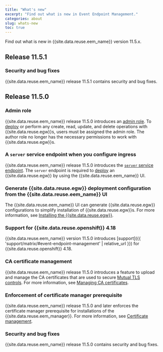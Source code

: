 ```yaml
---
title: "What's new"
excerpt: "Find out what is new in Event Endpoint Management."
categories: about
slug: whats-new
toc: true
---
```


Find out what is new in {{site.data.reuse.eem_name}} version 11.5.x.

## Release 11.5.1

### Security and bug fixes

{{site.data.reuse.eem_name}} release 11.5.1 contains security and bug fixes.



## Release 11.5.0

### Admin role

{{site.data.reuse.eem_name}} release 11.5.0 introduces an [admin role](../../security/user-roles/). To [deploy](../../installing/install-gateway/#remote-gateways) or perform any create, read, update, and delete operations with {{site.data.reuse.egw}}s, users must be assigned the admin role. The author role no longer has the necessary permissions to work with {{site.data.reuse.egw}}s.

### A `server` service endpoint when you configure ingress

{{site.data.reuse.eem_name}} release 11.5.0 introduces the [`server` service endpoint](../../installing/configuring/#configuring-ingress). The `server` endpoint is required to [deploy](../../installing/install-gateway/#remote-gateways) an {{site.data.reuse.egw}} by using the {{site.data.reuse.eem_name}} UI.

### Generate {{site.data.reuse.egw}} deployment configuration from the {{site.data.reuse.eem_name}} UI

The {{site.data.reuse.eem_name}} UI can generate {{site.data.reuse.egw}} configurations to simplify installation of {{site.data.reuse.egw}}s. For more information, see [Installing the {{site.data.reuse.egw}}](../../installing/install-gateway). 


### Support for {{site.data.reuse.openshift}} 4.18

{{site.data.reuse.eem_name}} version 11.5.0 introduces [support]({{ 'support/matrix/#event-endpoint-management' | relative_url }}) for {{site.data.reuse.openshift}} 4.18.


### CA certificate management

{{site.data.reuse.eem_name}} release 11.5.0 introduces a feature to upload and manage the CA certificates that are used to secure [Mutual TLS controls](../../describe/option-controls#mtls). For more information, see [Managing CA certificates](../../security/ca-certs).

### Enforcement of certificate manager prerequisite

{{site.data.reuse.eem_name}} release 11.5.0 and later enforces the certificate manager prerequisite for installations of the {{site.data.reuse.eem_manager}}. For more information, see [Certificate management](../../installing/prerequisites/#certificate-management).

### Security and bug fixes

{{site.data.reuse.eem_name}} release 11.5.0 contains security and bug fixes.

